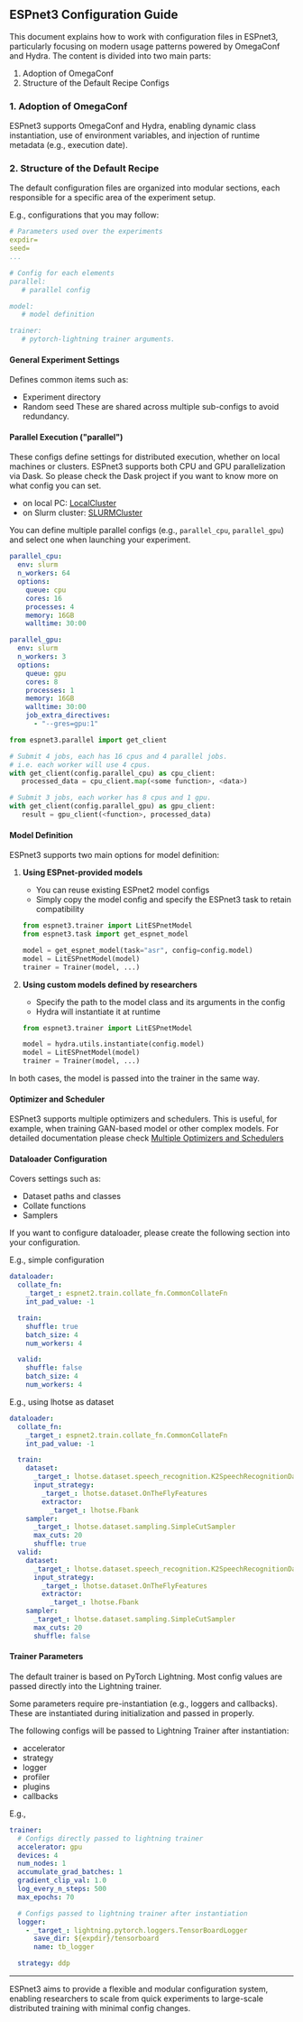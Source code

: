 ## ESPnet3 Configuration Guide

This document explains how to work with configuration files in ESPnet3, particularly focusing on modern usage patterns powered by OmegaConf and Hydra. The content is divided into two main parts:

1. Adoption of OmegaConf
2. Structure of the Default Recipe Configs

### 1. Adoption of OmegaConf
ESPnet3 supports OmegaConf and Hydra, enabling dynamic class instantiation, use of environment variables, and injection of runtime metadata (e.g., execution date).

### 2. Structure of the Default Recipe

The default configuration files are organized into modular sections, each responsible for a specific area of the experiment setup.

E.g., configurations that you may follow:
```yaml
# Parameters used over the experiments
expdir=
seed=
...

# Config for each elements
parallel:
   # parallel config

model:
   # model definition

trainer:
   # pytorch-lightning trainer arguments.
```

#### General Experiment Settings
Defines common items such as:
- Experiment directory
- Random seed
These are shared across multiple sub-configs to avoid redundancy.

#### Parallel Execution ("parallel")
These configs define settings for distributed execution, whether on local machines or clusters.
ESPnet3 supports both CPU and GPU parallelization via Dask.
So please check the Dask project if you want to know more on what config you can set.
- on local PC: [LocalCluster](https://docs.dask.org/en/latest/deploying-python.html?highlight=localcluster#reference)
- on Slurm cluster: [SLURMCluster](https://jobqueue.dask.org/en/latest/generated/dask_jobqueue.SLURMCluster.html)

You can define multiple parallel configs (e.g., `parallel_cpu`, `parallel_gpu`) and select one when launching your experiment.

```yaml
parallel_cpu:  
  env: slurm
  n_workers: 64
  options:
    queue: cpu
    cores: 16
    processes: 4
    memory: 16GB
    walltime: 30:00

parallel_gpu:
  env: slurm
  n_workers: 3
  options:
    queue: gpu
    cores: 8
    processes: 1
    memory: 16GB
    walltime: 30:00
    job_extra_directives:
      - "--gres=gpu:1"
```

```python
from espnet3.parallel import get_client

# Submit 4 jobs, each has 16 cpus and 4 parallel jobs.
# i.e. each worker will use 4 cpus.
with get_client(config.parallel_cpu) as cpu_client:
   processed_data = cpu_client.map(<some function>, <data>)

# Submit 3 jobs, each worker has 8 cpus and 1 gpu.
with get_client(config.parallel_gpu) as gpu_client:
   result = gpu_client(<function>, processed_data)

```


#### Model Definition
ESPnet3 supports two main options for model definition:

1. **Using ESPnet-provided models**
   - You can reuse existing ESPnet2 model configs
   - Simply copy the model config and specify the ESPnet3 task to retain compatibility

   ```python
   from espnet3.trainer import LitESPnetModel
   from espnet3.task import get_espnet_model

   model = get_espnet_model(task="asr", config=config.model)
   model = LitESPnetModel(model)
   trainer = Trainer(model, ...)
   ```

2. **Using custom models defined by researchers**
   - Specify the path to the model class and its arguments in the config
   - Hydra will instantiate it at runtime
   
   ```python
   from espnet3.trainer import LitESPnetModel

   model = hydra.utils.instantiate(config.model)
   model = LitESPnetModel(model)
   trainer = Trainer(model, ...)
   ```

In both cases, the model is passed into the trainer in the same way.


#### Optimizer and Scheduler
ESPnet3 supports multiple optimizers and schedulers. This is useful, for example, when training GAN-based model or other complex models.
For detailed documentation please check [Multiple Optimizers and Schedulers](./optimizer_configuration.md)

#### Dataloader Configuration
Covers settings such as:
- Dataset paths and classes
- Collate functions
- Samplers

If you want to configure dataloader, please create the following section into your configuration.

E.g., simple configuration
```yaml
dataloader:
  collate_fn:
    _target_: espnet2.train.collate_fn.CommonCollateFn
    int_pad_value: -1

  train:
    shuffle: true
    batch_size: 4
    num_workers: 4

  valid:
    shuffle: false
    batch_size: 4
    num_workers: 4
```

E.g., using lhotse as dataset
```yaml
dataloader:
  collate_fn:
    _target_: espnet2.train.collate_fn.CommonCollateFn
    int_pad_value: -1

  train:
    dataset:
      _target_: lhotse.dataset.speech_recognition.K2SpeechRecognitionDataset
      input_strategy:
        _target_: lhotse.dataset.OnTheFlyFeatures
        extractor:
          _target_: lhotse.Fbank
    sampler:
      _target_: lhotse.dataset.sampling.SimpleCutSampler
      max_cuts: 20
      shuffle: true
  valid:
    dataset:
      _target_: lhotse.dataset.speech_recognition.K2SpeechRecognitionDataset
      input_strategy:
        _target_: lhotse.dataset.OnTheFlyFeatures
        extractor:
          _target_: lhotse.Fbank
    sampler:
      _target_: lhotse.dataset.sampling.SimpleCutSampler
      max_cuts: 20
      shuffle: false
```

#### Trainer Parameters
The default trainer is based on PyTorch Lightning. Most config values are passed directly into the Lightning trainer.

Some parameters require pre-instantiation (e.g., loggers and callbacks). These are instantiated during initialization and passed in properly.

The following configs will be passed to Lightning Trainer after instantiation:
- accelerator
- strategy
- logger
- profiler
- plugins
- callbacks

E.g.,
```yaml
trainer:
  # Configs directly passed to lightning trainer
  accelerator: gpu
  devices: 4
  num_nodes: 1
  accumulate_grad_batches: 1
  gradient_clip_val: 1.0
  log_every_n_steps: 500
  max_epochs: 70

  # Configs passed to lightning trainer after instantiation
  logger:
    - _target_: lightning.pytorch.loggers.TensorBoardLogger
      save_dir: ${expdir}/tensorboard
      name: tb_logger

  strategy: ddp
```

---

ESPnet3 aims to provide a flexible and modular configuration system, enabling researchers to scale from quick experiments to large-scale distributed training with minimal config changes.

